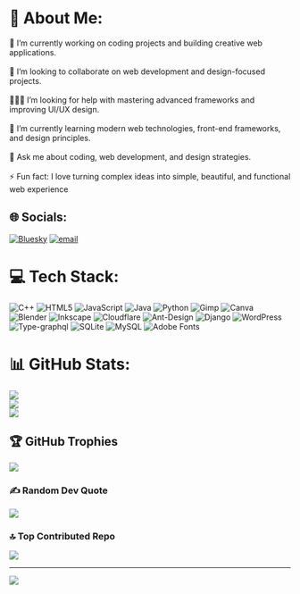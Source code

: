# 💫 About Me:
🔭 I’m currently working on coding projects and building creative web applications.<br><br>🤝 I’m looking to collaborate on web development and design-focused projects.<br><br>🧑‍🤝‍🧑 I’m looking for help with mastering advanced frameworks and improving UI/UX design.<br><br>🌱 I’m currently learning modern web technologies, front-end frameworks, and design principles.<br><br>💬 Ask me about coding, web development, and design strategies.<br><br>⚡ Fun fact: I love turning complex ideas into simple, beautiful, and functional web  experience


## 🌐 Socials:
[![Bluesky](https://img.shields.io/badge/bluesky-0285FF?style=for-the-badge&logo=bluesky&logoColor=%23FFFFFF)](https://bsky.app/profile/ashnapv) [![email](https://img.shields.io/badge/Email-D14836?logo=gmail&logoColor=white)](mailto:babyashna.official@gmail.com) 

# 💻 Tech Stack:
![C++](https://img.shields.io/badge/c++-%2300599C.svg?style=plastic&logo=c%2B%2B&logoColor=white) ![HTML5](https://img.shields.io/badge/html5-%23E34F26.svg?style=plastic&logo=html5&logoColor=white) ![JavaScript](https://img.shields.io/badge/javascript-%23323330.svg?style=plastic&logo=javascript&logoColor=%23F7DF1E) ![Java](https://img.shields.io/badge/java-%23ED8B00.svg?style=plastic&logo=openjdk&logoColor=white) ![Python](https://img.shields.io/badge/python-3670A0?style=plastic&logo=python&logoColor=ffdd54) ![Gimp](https://img.shields.io/badge/Gimp-657D8B?style=plastic&logo=gimp&logoColor=FFFFFF) ![Canva](https://img.shields.io/badge/Canva-%2300C4CC.svg?style=plastic&logo=Canva&logoColor=white) ![Blender](https://img.shields.io/badge/blender-%23F5792A.svg?style=plastic&logo=blender&logoColor=white) ![Inkscape](https://img.shields.io/badge/Inkscape-e0e0e0?style=plastic&logo=inkscape&logoColor=080A13) ![Cloudflare](https://img.shields.io/badge/Cloudflare-F38020?style=plastic&logo=Cloudflare&logoColor=white) ![Ant-Design](https://img.shields.io/badge/-AntDesign-%230170FE?style=plastic&logo=ant-design&logoColor=white) ![Django](https://img.shields.io/badge/django-%23092E20.svg?style=plastic&logo=django&logoColor=white) ![WordPress](https://img.shields.io/badge/WordPress-%23117AC9.svg?style=plastic&logo=WordPress&logoColor=white) ![Type-graphql](https://img.shields.io/badge/-TypeGraphQL-%23C04392?style=plastic) ![SQLite](https://img.shields.io/badge/sqlite-%2307405e.svg?style=plastic&logo=sqlite&logoColor=white) ![MySQL](https://img.shields.io/badge/mysql-4479A1.svg?style=plastic&logo=mysql&logoColor=white) ![Adobe Fonts](https://img.shields.io/badge/Adobe%20Fonts-000B1D.svg?style=plastic&logo=Adobe%20Fonts&logoColor=white)
# 📊 GitHub Stats:
![](https://github-readme-stats.vercel.app/api?username=ashnapv&theme=dark&hide_border=false&include_all_commits=false&count_private=false)<br/>
![](https://nirzak-streak-stats.vercel.app/?user=ashnapv&theme=dark&hide_border=false)<br/>
![](https://github-readme-stats.vercel.app/api/top-langs/?username=ashnapv&theme=dark&hide_border=false&include_all_commits=false&count_private=false&layout=compact)

## 🏆 GitHub Trophies
![](https://github-profile-trophy.vercel.app/?username=ashnapv&theme=radical&no-frame=false&no-bg=true&margin-w=4)

### ✍️ Random Dev Quote
![](https://quotes-github-readme.vercel.app/api?type=horizontal&theme=radical)

### 🔝 Top Contributed Repo
![](https://github-contributor-stats.vercel.app/api?username=ashnapv&limit=5&theme=dark&combine_all_yearly_contributions=true)

---
[![](https://visitcount.itsvg.in/api?id=ashnapv&icon=0&color=0)](https://visitcount.itsvg.in)

<!-- Proudly created with GPRM ( https://gprm.itsvg.in ) -->
